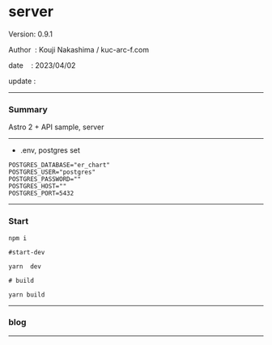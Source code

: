 ﻿# server

 Version: 0.9.1

 Author  : Kouji Nakashima / kuc-arc-f.com

 date    : 2023/04/02 

 update  :

***
### Summary

Astro 2 + API sample, server

***
* .env, postgres set

```
POSTGRES_DATABASE="er_chart"
POSTGRES_USER="postgres"
POSTGRES_PASSWORD=""
POSTGRES_HOST=""
POSTGRES_PORT=5432
```

***
### Start

```
npm i

#start-dev

yarn  dev

# build

yarn build
```

***
### blog

***

